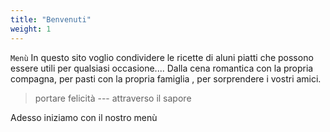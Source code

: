 ```yaml
---
title: "Benvenuti"
weight: 1
---
```


`Menù` In questo sito voglio condividere le ricette di aluni piatti
            che possono essere utili per qualsiasi occasione....
            Dalla cena romantica con la propria compagna, per pasti con
            la propria famiglia , per sorprendere i vostri amici.
 

> portare felicità --- attraverso il sapore

Adesso iniziamo con il nostro menù